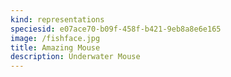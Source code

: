 ```yaml
---
kind: representations
speciesid: e07ace70-b09f-458f-b421-9eb8a8e6e165
image: /fishface.jpg
title: Amazing Mouse
description: Underwater Mouse
---
```

